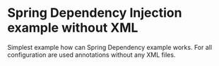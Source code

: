 Spring Dependency Injection example without XML
======================================

Simplest example how can Spring Dependency example works. For all configuration are used annotations without any XML files.